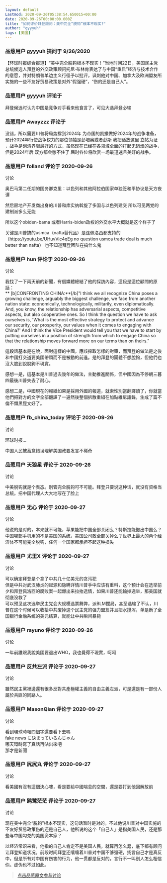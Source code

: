 ```yaml
---
layout: default
Lastmod: 2020-09-26T05:38:54.650015+00:00
date: 2020-09-26T00:00:00.000Z
title: "如何评价拜登顾问：美中完全“脱钩”根本不现实?"
author: "gyyyuh"
tags: [美国]
---
```



### 品葱用户 **gyyyuh** 提问于 9/26/2020
    
【环球时报综合报道】“美中完全脱钩根本不现实！”当地时间22日，美国民主党总统候选人拜登的外交政策顾问托尼·布林肯表达了与中国“重启”经济与技术合作的意愿，并对特朗普单边主义行径予以批评，讽刺他对中国、加拿大及欧洲盟友所实施的一些不友好贸易政策是对外“假强硬”，“伤的还是自己人”。
    
                

### 品葱用户 **gyyyuh** 评论于 
        
拜登候选时认为中国是竞争对手看来他食言了，可见大选拜登必输
        
                

### 品葱用户 **Awayzzz** 评论于 
        
没错，所以需要川普将局势撑到2024年 为帝国的凯撒做好2024年的战争准备，预计2024年行使战争权力的那位领袖是彭培奥或者彭斯 我把话放这里 立帖为证 ，战争是划清界限最好的方式，虽然现在已经在各领域全面的打起无硝烟的战争，但是2024年后 双方都会憋不住了 届时各位将欣赏一场最迅速且美好的战争。
        
                

### 品葱用户 **folland** 评论于 2020-09-26
讨论

        
奥巴马第二任期的国务卿克里：以色列和其他阿拉伯国家单独签和平协议是天方夜谭  
  
然后房地产开发商出身的川普和库实纳斡旋了多国与以色列建交 所以可见两党的建制派多么无能  
  
  
所以这个obiden-bama 或者Harris-biden政权的外交水平大概就是这个样子了  
  
关键是川普搞的usmca（nafta替代品）是连佩洛西都支持的（https://youtu.be/UHuvVic4qEg no question usmca trade deal is much better than nafta） 也不知道拜登团队在搞什么鬼
        
                

### 品葱用户 **hun** 评论于 2020-09-26
讨论

        
我找了一下兩天前的新聞，有個媒體總結了他的採訪內容，這段是這位顧問的原話：  
** \[b\]CONFRONTING CHINA:**\[/b\]"I think we all recognize China poses a growing challenge, arguably the biggest challenge, we face from another nation state: economically, technologically, militarily, even diplomatically. And, you know, the relationship has adversarial aspects, competitive aspects, but also cooperative ones. So I think the question we have to ask ourselves is, 'What is the most effective strategy to protect and advance our security, our prosperity, our values when it comes to engaging with China?' And I think the Vice President would tell you that we have to start by putting ourselves in a position of strength from which to engage China so that the relationship moves forward more on our terms than on theirs."  
  
這段話基本是在說，面對這樣的中國，應該採取怎樣的對策，而拜登的做法是之後和中國打交道要美國帶頭而不是被動的前進。是的拜登的團體不想脫鉤，但他們也沒大膽到說脫鉤不現實。  
  
感想一是，這基本是川普過去幾年的做法，主動推進關係，但中國因為不停朝三暮四最後川普失去了耐心。  
  
感想二是，中國現在的報紙如果是採用外國的報道，就索性別當翻譯讀了，你就當他們把對方的文字全部翻譯了一遍然後整個拆散重組在加點維尼語錄，生成了篇不倫不類黑屁文好了。
        
                

### 品葱用户 **fb_china_today** 评论于 2020-09-26
讨论

        
环球时报...  
  
中国人民被蓄意错误理解美国政要发言不稀奇
        
                

### 品葱用户 **天狼星** 评论于 2020-09-26
讨论

        
中美脱钩就是个表态。别管完全脱钩可不可能。拜登只要说这种话，就没有资格当总统。把中国代理人大大地写在了脸上
        
                

### 品葱用户 **无心** 评论于 2020-09-27
讨论

        
他说的是对的，本来就不可能，苹果能把中国全部关闭么？特斯拉能撤出中国么？中国哪部手机用的不是美国的系统，美国公司敢全部关掉么？世界上最大的两个经济体不可能完全脱钩，任何一个国家都承担不起这种损失
        
                

### 品葱用户 **尤里X** 评论于 2020-09-27
讨论

        
可以确定拜登是个拿了中共几十亿美元的贪污犯  
但是中共对武汉肺炎的起源和隐瞒详情川普手中应该有重料，这个预计会在选举前夕和拜登佩洛西的腐败案一起爆出来拉抬选情，如果川普还能输掉选举，那美国就彻底没救了  
可以预见这次选举民主党会大规模选票舞弊，派BLM搅局，甚至选输了不认，川普在这个时候可以收拾中共废掉这个民主党的强力盟友并且把水搅浑，单是断了全国银行金融系统的美元结算，就能让中共瞬间暴毙
        
                

### 品葱用户 **rayuno** 评论于 2020-09-26
讨论

        
一年前誰跟我說美國要退出WHO，我也覺得不現實，呵呵
        
                

### 品葱用户 **反共左派** 评论于 2020-09-27
讨论

        
雖然民主黨裡邊還有很多反對共產極權主義的自由主義左派，可是還是有一部份人屬於共匪的同路人。
        
                

### 品葱用户 **MasonQian** 评论于 2020-09-27
讨论

        
看到環球時報四個字還要看下去嗎  
fake news に決まっているんじゃん  
哪天環時寫了真話再貼出來吧  
那才是新聞
        
                

### 品葱用户 **尻尻丸** 评论于 2020-09-27
讨论

        
看美國有沒有這個決心嘍，看是要給中國喘息的空間，還是要打到他回解放前
        
                

### 品葱用户 **鸥鹭茫茫** 评论于 2020-09-27
讨论

        
现在美中完全“脱钩”根本不现实，这句话暂时是对的。不过他说川普对中国实施的不友好贸易政策伤的还是自己人，他所说的这个「自己人」是指美国人民，还是那些与中国勾兑的美国资本家？  
  
以经济常识来看，他指的自己人肯定不是美国人民，就算再怎么蠢，底下都有顾问让拜登知道状况。前段时间拜登还嚷嚷着川普对中国不够强硬，扬言自己才是真反中，但是所有对中国有伤害的行为，他一贯都是反对的，言行不一叫别人怎么相信你。虚伪也不过如此。
        
                





> [点击品葱原文参与讨论](https://pincong.rocks/question/31473)

